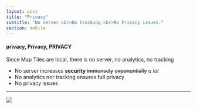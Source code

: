 ```yaml
---
layout: post
title: "Privacy"
subtitle: "No server.<br>No tracking.<br>No Privacy issues."
section: mobile
---
```


#### privacy, Privacy, PRIVACY

Since Map Tiles are local, there is no server, no analytics, no tracking
* No server increases **security** ~~immensely~~ ~~exponentially~~ *a lot*
* No analytics nor tracking ensures full privacy
* No privacy issues

---

![](https://thumbs.dreamstime.com/z/dog-world-map-over-white-background-30339078.jpg)
